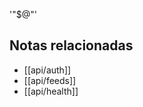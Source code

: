 '"$@"'

<!-- RELATED:START -->
## Notas relacionadas
- [[api/auth]]
- [[api/feeds]]
- [[api/health]]
<!-- RELATED:END -->
